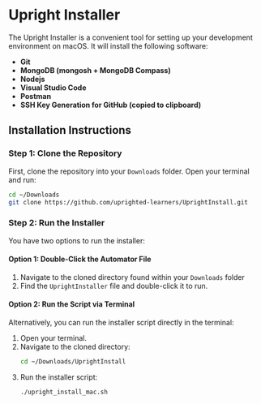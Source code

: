 # Upright Installer

The Upright Installer is a convenient tool for setting up your development environment on macOS. It will install the following software:

- **Git**
- **MongoDB (mongosh + MongoDB Compass)**
- **Nodejs**
- **Visual Studio Code**
- **Postman**
- **SSH Key Generation for GitHub (copied to clipboard)**

## Installation Instructions

### Step 1: Clone the Repository

First, clone the repository into your `Downloads` folder. Open your terminal and run:

```bash
cd ~/Downloads
git clone https://github.com/uprighted-learners/UprightInstall.git
```

### Step 2: Run the Installer

You have two options to run the installer:

#### Option 1: Double-Click the Automator File

1. Navigate to the cloned directory found within your `Downloads` folder
2. Find the `UprightInstaller` file and double-click it to run.

#### Option 2: Run the Script via Terminal

Alternatively, you can run the installer script directly in the terminal:

1. Open your terminal.
2. Navigate to the cloned directory:
   ```bash
   cd ~/Downloads/UprightInstall
   ```
3. Run the installer script:
   ```bash
   ./upright_install_mac.sh
   ```


